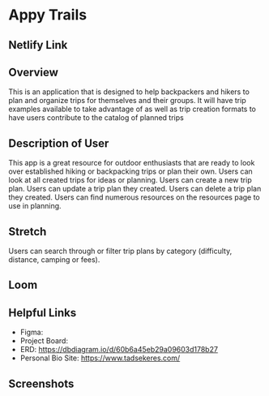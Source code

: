 # Appy Trails
## Netlify Link

## Overview 
This is an application that is designed to help backpackers and hikers to plan and organize trips for themselves and their groups. It will have trip examples available to take advantage of as well as trip creation formats to have users contribute to the catalog of planned trips

## Description of User 
This app is a great resource for outdoor enthusiasts that are ready to look over established hiking or backpacking trips or plan their own.
Users can look at all created trips for ideas or planning.
Users can create a new trip plan.
Users can update a trip plan they created.
Users can delete a trip plan they created.
Users can find numerous resources on the resources page to use in planning.

## Stretch
Users can search through or filter trip plans by category (difficulty, distance, camping or fees).

## Loom 

## Helpful Links
- Figma: 
- Project Board: 
- ERD: https://dbdiagram.io/d/60b6a45eb29a09603d178b27
- Personal Bio Site: https://www.tadsekeres.com/

## Screenshots
